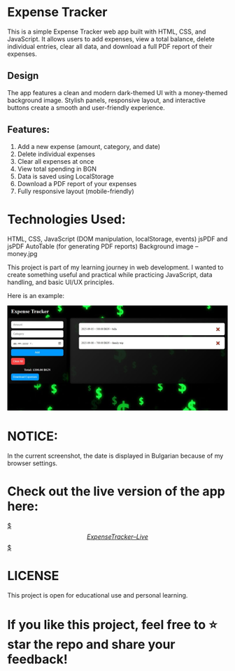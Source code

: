 # Expense Tracker

This is a simple Expense Tracker web app built with HTML, CSS, and JavaScript. 
It allows users to add expenses, view a total balance, delete individual entries, clear all data, and download a full PDF report of their expenses.

## Design

The app features a clean and modern dark-themed UI with a money-themed background image. 
Stylish panels, responsive layout, and interactive buttons create a smooth and user-friendly experience.

## Features:

1. Add a new expense (amount, category, and date)
2. Delete individual expenses
3. Clear all expenses at once
4. View total spending in BGN
5. Data is saved using LocalStorage
6. Download a PDF report of your expenses
7. Fully responsive layout (mobile-friendly)

# Technologies Used:

HTML, CSS, JavaScript (DOM manipulation, localStorage, events)
jsPDF and jsPDF AutoTable (for generating PDF reports)
Background image – money.jpg


This project is part of my learning journey in web development. 
I wanted to create something useful and practical while practicing JavaScript, data handling, and basic UI/UX principles. 

Here is an example:

![Screenshot of my webpage](screenshot/expense-tracker-screenshot.jpg)
# NOTICE: 
In the current screenshot, the date is displayed in Bulgarian because of my browser settings.

# Check out the live version of the app here:  

<a href="https://anina1999.github.io/Expense-Tracker/" target="_blank">$$$ Expense Tracker – Live $$$</a>

# LICENSE

This project is open for educational use and personal learning.

# If you like this project, feel free to ⭐ star the repo and share your feedback!
